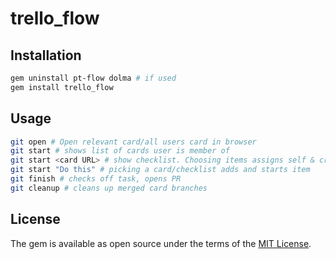 # trello_flow

## Installation

```bash
gem uninstall pt-flow dolma # if used
gem install trello_flow
```

## Usage

```bash
git open # Open relevant card/all users card in browser
git start # shows list of cards user is member of
git start <card URL> # show checklist. Choosing items assigns self & creates branch
git start "Do this" # picking a card/checklist adds and starts item
git finish # checks off task, opens PR
git cleanup # cleans up merged card branches
```


## License

The gem is available as open source under the terms of the [MIT License](http://opensource.org/licenses/MIT).
